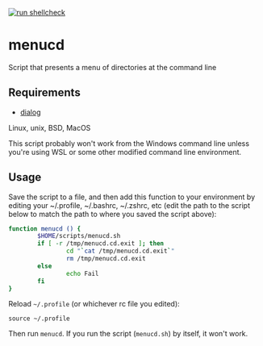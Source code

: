 [![run shellcheck](https://github.com/andy5995/menucd/actions/workflows/shellcheck.yml/badge.svg)](https://github.com/andy5995/menucd/actions/workflows/shellcheck.yml)

# menucd
Script that presents a menu of directories at the command line

## Requirements

* [dialog](https://invisible-island.net/dialog/dialog.html)

Linux, unix, BSD, MacOS

This script probably won't work from the Windows command line unless you're
using WSL or some other modified command line environment.

## Usage

Save the script to a file, and then add this function to your environment by
editing your ~/.profile, ~/.bashrc, ~/.zshrc, etc (edit the path to the script
below to match the path to where you saved the script above):

```sh
function menucd () {
        $HOME/scripts/menucd.sh
        if [ -r /tmp/menucd.cd.exit ]; then
                cd "`cat /tmp/menucd.cd.exit`"
                rm /tmp/menucd.cd.exit
        else
                echo Fail
        fi
}
```

Reload `~/.profile` (or whichever rc file you edited):

    source ~/.profile

Then run `menucd`. If you run the script (`menucd.sh`) by itself, it won't work.

